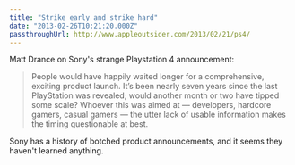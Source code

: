 ```yaml
---
title: "Strike early and strike hard"
date: "2013-02-26T10:21:20.000Z"
passthroughUrl: http://www.appleoutsider.com/2013/02/21/ps4/
---
```


Matt Drance on Sony's strange Playstation 4 announcement:

> People would have happily waited longer for a comprehensive, exciting product launch. It’s been nearly seven years since the last PlayStation was revealed; would another month or two have tipped some scale? Whoever this was aimed at — developers, hardcore gamers, casual gamers — the utter lack of usable information makes the timing questionable at best.

Sony has a history of botched product announcements, and it seems they haven't learned anything.